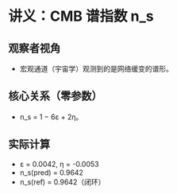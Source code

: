 # 讲义：CMB 谱指数 n_s

## 观察者视角
- 宏观通道（宇宙学）观测到的是网络缓变的谱形。

## 核心关系（零参数）
- n_s = 1 − 6ε + 2η。

## 实际计算
- ε = 0.0042, η = -0.0053
- n_s(pred) = 0.9642
- n_s(ref) = 0.9642（闭环）
